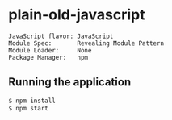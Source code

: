 plain-old-javascript
====================
```
JavaScript flavor: JavaScript
Module Spec:       Revealing Module Pattern
Module Loader:     None
Package Manager:   npm
```

Running the application
-----------------------
```bash
$ npm install
$ npm start
```
